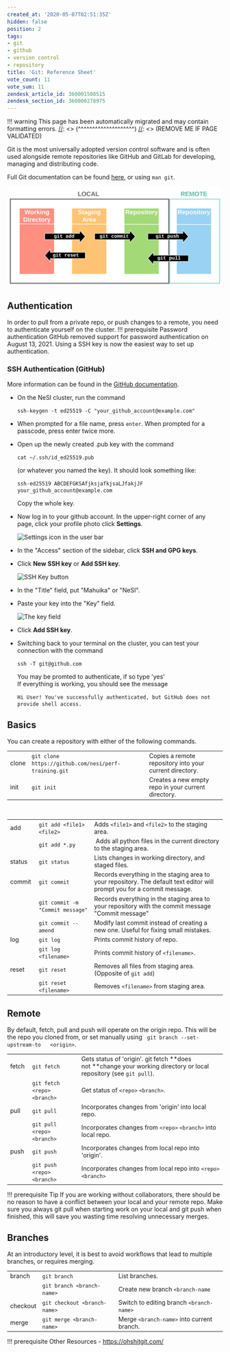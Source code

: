 ```yaml
---
created_at: '2020-05-07T02:51:35Z'
hidden: false
position: 2
tags:
- git
- github
- version control
- repository
title: 'Git: Reference Sheet'
vote_count: 11
vote_sum: 11
zendesk_article_id: 360001508515
zendesk_section_id: 360000278975
---
```




[//]: <> (REMOVE ME IF PAGE VALIDATED)
[//]: <> (vvvvvvvvvvvvvvvvvvvv)
!!! warning
    This page has been automatically migrated and may contain formatting errors.
[//]: <> (^^^^^^^^^^^^^^^^^^^^)
[//]: <> (REMOVE ME IF PAGE VALIDATED)

Git is the most universally adopted version control software and is
often used alongside remote repositories like GitHub and GitLab for
developing, managing and distributing code.

Full Git documentation can be
found [here](https://git-scm.com/docs/git), or using `man git`.

![Git\_Diagram.svg](../../assets/images/Git-Reference_Sheet.svg)

## Authentication

In order to pull from a private repo, or push changes to a remote, you
need to authenticate yourself on the cluster.
!!! prerequisite Password authentication
     GitHub removed support for password authentication on August 13, 2021.
     Using a SSH key is now the easiest way to set up authentication.

### SSH Authentication (GitHub)

More information can be found in the [GitHub
documentation](https://docs.github.com/en/authentication/connecting-to-github-with-ssh/generating-a-new-ssh-key-and-adding-it-to-the-ssh-agent).

-   On the NeSI cluster, run the command 

    ``` sl
    ssh-keygen -t ed25519 -C "your_github_account@example.com"
    ```

-   When prompted for a file name, press `enter`. When prompted for a
    passcode, press enter twice more.

-   Open up the newly created .pub key with the command 

    ``` sl
    cat ~/.ssh/id_ed25519.pub
    ```

    (or whatever you named the key). It should look something like: 

    ``` sl
    ssh-ed25519 ABCDEFGKSAfjksjafkjsaLJfakjJF your_github_account@example.com
    ```

    Copy the whole key.

-   Now log in to your github account. In the upper-right corner of any
    page, click your profile photo click **Settings**.

    ![Settings icon in the user
    bar](../../assets/images/Git-Reference_Sheet.png)

-   In the "Access" section of the sidebar, click **SSH and GPG keys**.

-   Click **New SSH key** or **Add SSH key**.

    ![SSH Key button](../../assets/images/Git-Reference_Sheet_0.png)

-   In the "Title" field, put "Mahuika" or "NeSI".

-   Paste your key into the "Key" field.

    ![The key field](../../assets/images/Git-Reference_Sheet_1.png)

-   Click **Add SSH key**.

-   Switching back to your terminal on the cluster, you can test your
    connection with the command 

    ``` sl
    ssh -T git@github.com
    ```

    You may be promted to authenticate, if so type 'yes'  
    If everything is working, you should see the message 

    ``` sl
    Hi User! You've successfully authenticated, but GitHub does not provide shell access.
    ```

## Basics

You can create a repository with either of the following commands.

|       |                                                       |                                                         |
|-------|-------------------------------------------------------|---------------------------------------------------------|
| clone | `git clone https://github.com/nesi/perf-training.git` | Copies a remote repository into your current directory. |
| init  | `git init`                                            | Creates a new empty repo in your current directory.     |

 

|         |                                  |                                                                                                                          |
|---------|----------------------------------|--------------------------------------------------------------------------------------------------------------------------|
| add     | `git add <file1> <file2>`        | Adds `<file1>` and `<file2>` to the staging area.                                                                        |
|         | `git add *.py`                   |  Adds all python files in the current directory to the staging area.                                                     |
| status  | `git status`                     | Lists changes in working directory, and staged files.                                                                    |
| commit  | `git commit`                     | Records everything in the staging area to your repository. The default text editor will prompt you for a commit message. |
|         | `git commit -m "Commit message"` | Records everything in the staging area to your repository with the commit message "Commit message"                       |
|         | `git commit --amend`             | Modify last commit instead of creating a new one. Useful for fixing small mistakes.                                      |
| log     | `git log`                        | Prints commit history of repo.                                                                                           |
|         | `git log <filename>`             | Prints commit history of `<filename>`.                                                                                   |
| reset   | `git reset`                      | Removes all files from staging area. (Opposite of `git add`)                                                             |
|         | `git reset <filename>`           | Removes `<filename>` from staging area.                                                                                  |

## Remote

By default, fetch, pull and push will operate on the origin repo. This
will be the repo you cloned from, or set manually using
` git branch --set-upstream-to   <origin>`.

|        |                             |                                                                                                                      |
|--------|-----------------------------|----------------------------------------------------------------------------------------------------------------------|
| fetch  | `git fetch`                 | Gets status of 'origin'. git fetch **does not **change your working directory or local repository (see `git pull`).  |
|        | `git fetch <repo> <branch>` | Get status of `<repo>` `<branch>`.                                                                                   |
| pull   | `git pull`                  | Incorporates changes from 'origin' into local repo.                                                                  |
|        | `git pull <repo> <branch>`  | Incorporates changes from `<repo>` `<branch>` into local repo.                                                       |
| push   | `git push`                  | Incorporates changes from local repo into 'origin'.                                                                  |
|        | `git push <repo> <branch>`  | Incorporates changes from local repo into `<repo>` `<branch>`                                                        |
!!! prerequisite Tip
     If you are working without collaborators, there should be no reason to
     have a conflict between your local and your remote repo. Make sure you
     always git pull when starting work on your local and git push when
     finished, this will save you wasting time resolving unnecessary
     merges.

## Branches

At an introductory level, it is best to avoid workflows that lead to
multiple branches, or requires merging.

|          |                              |                                            |
|----------|------------------------------|--------------------------------------------|
| branch   | `git branch`                 | List branches.                             |
|          | `git branch <branch-name>`   | Create new branch `<branch-name`           |
| checkout | `git checkout <branch-name>` | Switch to editing branch `<branch-name>`   |
| merge    | `git merge <branch-name>`    | Merge `<branch-name>` into current branch. |
!!! prerequisite Other Resources
     -   <https://ohshitgit.com/>
